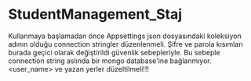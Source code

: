 # StudentManagement_Staj

Kullanmaya başlamadan önce Appsettings json dosyasındaki koleksiyon adının olduğu connection stringler düzenlenmeli. Şifre ve parola kısımları burada geçici olarak
değiştirildi güvenlik sebepleriyle. Bu sebeple connection string aslında bir mongo database'ine bağlanmıyor. <user_name> ve <password> yazan yerler düzeltilmeli!!!
